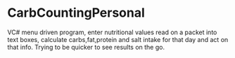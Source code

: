 # CarbCountingPersonal
VC# menu driven program, enter nutritional values read on a packet into text boxes, calculate carbs,fat,protein and salt intake for that day and act on that info. Trying to be quicker to see results on the go.
